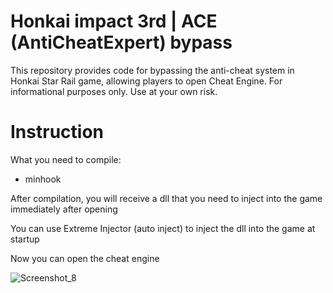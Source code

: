 # Honkai impact 3rd | ACE (AntiCheatExpert) bypass
This repository provides code for bypassing the anti-cheat system in Honkai Star Rail game, allowing players to open Cheat Engine. For informational purposes only. Use at your own risk.

# Instruction
What you need to compile:
 - minhook

After compilation, you will receive a dll that you need to inject into the game immediately after opening

You can use Extreme Injector (auto inject) to inject the dll into the game at startup

Now you can open the cheat engine

![Screenshot_8](https://github.com/Z4ee/HI3-ACE-B/assets/113752393/5959fb7f-eb47-4120-9564-a89a1acff501)
